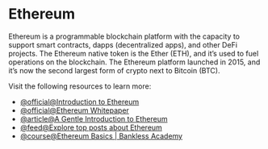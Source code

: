 # Ethereum

Ethereum is a programmable blockchain platform with the capacity to support smart contracts, dapps (decentralized apps), and other DeFi projects. The Ethereum native token is the Ether (ETH), and it’s used to fuel operations on the blockchain. The Ethereum platform launched in 2015, and it’s now the second largest form of crypto next to Bitcoin (BTC).

Visit the following resources to learn more:

- [@official@Introduction to Ethereum](https://ethereum.org/en/developers/docs/intro-to-ethereum/)
- [@official@Ethereum Whitepaper](https://ethereum.org/en/whitepaper/)
- [@article@A Gentle Introduction to Ethereum](https://bitsonblocks.net/2016/10/02/gentle-introduction-ethereum/)
- [@feed@Explore top posts about Ethereum](https://app.daily.dev/tags/ethereum?ref=roadmapsh)
- [@course@Ethereum Basics | Bankless Academy](https://app.banklessacademy.com/lessons/ethereum-basics)

